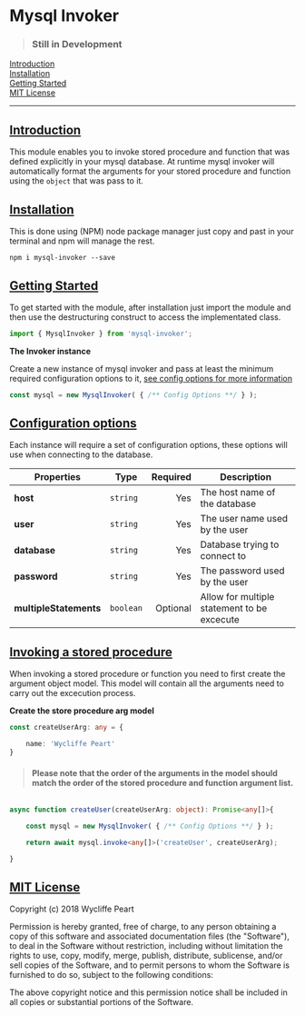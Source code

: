 # Mysql Invoker


> ### Still in Development

[Introduction](#introduction) <br />
[Installation](#installation) <br />
[Getting Started](#using-tem-module) <br />
[MIT License](#mit-license) <br />

****

## [Introduction](#introduction)

This module enables you to invoke stored procedure and function that was defined explicitly in your mysql database. At runtime mysql invoker will automatically format the arguments for your stored procedure and function using the `object` that was pass to it.


## [Installation](#installation)

This is done using (NPM) node package manager just copy and past in your terminal and npm will manage the rest.

```npm
npm i mysql-invoker --save
```

## [Getting Started](#using-tem-module)

To get started with the module, after installation just import the module and then use the destructuring construct to access the implementated class.

```js
import { MysqlInvoker } from 'mysql-invoker';
```

**The Invoker instance**

Create a new instance of mysql invoker and pass at least the minimum required configuration options to it, [see config options  for more information](#configuration-options)

```js
const mysql = new MysqlInvoker( { /** Config Options **/ } );
```

## [Configuration options](#configuration-options)

Each instance will require a set of configuration options, these options will use when connecting to the database.

| Properties       | Type     | Required   | Description
|----------------- | ---------| ---------:|----------------------------------
| **host**   | `string` | Yes       | The host name of the database
| **user** | `string` | Yes       | The user name used by the user
| **database**      | `string` | Yes  | Database trying to connect to
| **password**      | `string` | Yes  | The password used by the user
| **multipleStatements**   | `boolean` | Optional  | Allow for multiple statement to be excecute

## [Invoking a stored procedure](#configuration-options)

When invoking a stored procedure or function you need to first create the argument object model. This model will contain all the arguments need to carry out the excecution process.


**Create the store procedure arg model**

```ts
const createUserArg: any = {

    name: 'Wycliffe Peart'
}
```

> #### Please note that the order of the arguments in the model should match the order of the stored procedure and function argument list.


```ts

async function createUser(createUserArg: object): Promise<any[]>{

    const mysql = new MysqlInvoker( { /** Config Options **/ } );

    return await mysql.invoke<any[]>('createUser', createUserArg);

}
```

## [MIT License](#min-license)

Copyright (c) 2018 Wycliffe Peart

Permission is hereby granted, free of charge, to any person obtaining a copy
of this software and associated documentation files (the "Software"), to deal
in the Software without restriction, including without limitation the rights
to use, copy, modify, merge, publish, distribute, sublicense, and/or sell
copies of the Software, and to permit persons to whom the Software is
furnished to do so, subject to the following conditions:

The above copyright notice and this permission notice shall be included in all
copies or substantial portions of the Software.